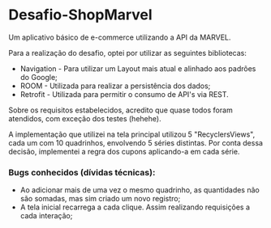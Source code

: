 # Desafio-ShopMarvel
Um aplicativo básico de e-commerce utilizando a API da MARVEL.

Para a realização do desafio, optei por utilizar as seguintes bibliotecas:
* Navigation - Para utilizar um Layout mais atual e alinhado aos padrões do Google;
* ROOM - Utilizada para realizar a persistência dos dados;
* Retrofit - Utilizada para permitir o consumo de API's via REST.

Sobre os requisitos estabelecidos, acredito que quase todos foram atendidos, com exceção dos testes (hehehe).

A implementação que utilizei na tela principal utilizou 5 "RecyclersViews", cada um com 10 quadrinhos, envolvendo 5 séries distintas. 
Por conta dessa decisão, implementei a regra dos cupons aplicando-a em cada série.

### Bugs conhecidos (dívidas técnicas):
* Ao adicionar mais de uma vez o mesmo quadrinho, as quantidades não são somadas, mas sim criado um novo registro;
* A tela inicial recarrega a cada clique. Assim realizando requisições a cada interação;


